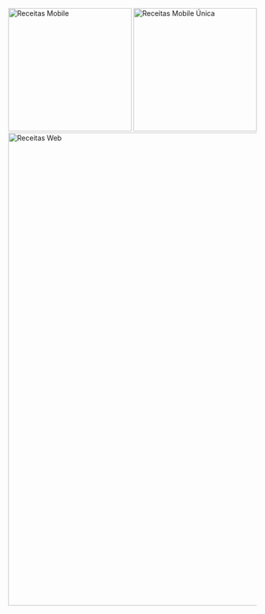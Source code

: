 <img width="250" alt="Receitas Mobile" src="https://github.com/user-attachments/assets/36a02a7d-64c4-455d-8906-a975fe0338a4" />
<img width="250" alt="Receitas Mobile Única" src="https://github.com/user-attachments/assets/922b6a38-367c-4771-bf5a-4432a303d2de" />
<img width="960" alt="Receitas Web" src="https://github.com/user-attachments/assets/a2b026bd-6df0-4687-9daf-de6a45db41dd" />
